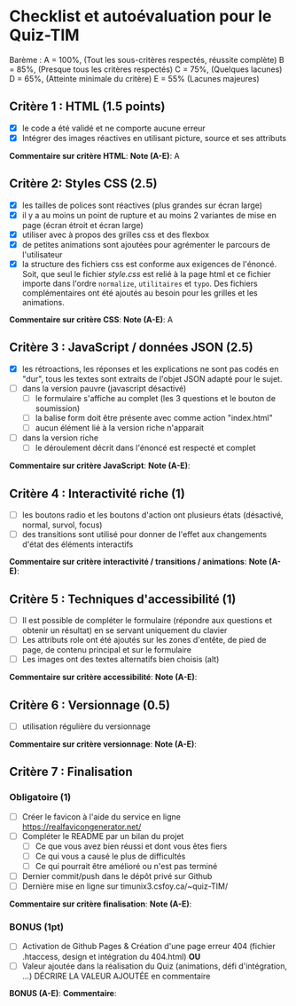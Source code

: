# Checklist et autoévaluation pour le Quiz-TIM

Barème : 
A = 100%, (Tout les sous-critères respectés, réussite complète)
B = 85%, (Presque tous les critères respectés)
C = 75%, (Quelques lacunes)
D = 65%, (Atteinte minimale du critère)
E = 55% (Lacunes majeures)

## Critère 1 : HTML (1.5 points)
- [X] le code a été validé et ne comporte aucune erreur
- [X] Intégrer des images réactives en utilisant picture, source et ses attributs

__Commentaire sur critère HTML__: 
__Note (A-E)__: A

## Critère 2: Styles CSS (2.5)
- [X] les tailles de polices sont réactives (plus grandes sur écran large)
- [X] il y a au moins un point de rupture et au moins 2 variantes de mise en page (écran étroit et écran large)
- [X] utiliser avec à propos des grilles css et des flexbox
- [X] de petites animations sont ajoutées pour agrémenter le parcours de l'utilisateur
- [X] la structure des fichiers css est conforme aux exigences de l'énoncé. Soit, que seul le fichier *style.css* est relié à la page html et ce fichier importe dans l'ordre `normalize`, `utilitaires` et `typo`. Des fichiers complémentaires ont été ajoutés au besoin pour les grilles et les animations.

__Commentaire sur critère CSS__: 
__Note (A-E)__: A

## Critère 3 :  JavaScript / données JSON (2.5)
- [X] les rétroactions, les réponses et les explications ne sont pas codés en "dur", tous les textes sont extraits de l'objet JSON adapté pour le sujet.
- [ ] dans la version  pauvre (javascript désactivé)
    - [ ] le formulaire s'affiche au complet (les 3 questions et le bouton de soumission)
    - [ ] la balise form doit être présente avec comme action "index.html"
    - [ ] aucun élément lié à la version riche n'apparait
- [ ] dans la version riche
    - [ ] le déroulement décrit dans l'énoncé est respecté et complet

__Commentaire sur critère JavaScript__: 
__Note (A-E)__: 

## Critère 4 :  Interactivité riche (1)
- [ ] les boutons radio et les boutons d'action ont plusieurs états (désactivé, normal, survol, focus)
- [ ] des transitions sont utilisé pour donner de l'effet aux changements d'état des éléments interactifs
 
__Commentaire sur critère interactivité / transitions / animations__: 
__Note (A-E)__: 

## Critère 5 :  Techniques d'accessibilité (1)
- [ ] Il est possible de compléter le formulaire (répondre aux questions et obtenir un résultat) en se servant uniquement du clavier
- [ ] Les attributs role ont été ajoutés sur les zones d'entête, de pied de page, de contenu principal et sur le formulaire
- [ ] Les images ont des textes alternatifs bien choisis (alt)
 
__Commentaire sur critère accessibilité__: 
__Note (A-E)__: 

## Critère 6 :  Versionnage (0.5)
- [ ] utilisation régulière du versionnage
 
__Commentaire sur critère versionnage__: 
__Note (A-E)__: 

## Critère 7 :  Finalisation 
### Obligatoire (1)
- [ ] Créer le favicon à l'aide du service en ligne https://realfavicongenerator.net/
- [ ] Compléter le README par un bilan du projet
    - [ ] Ce que vous avez bien réussi et dont vous êtes fiers
    - [ ] Ce qui vous a causé le plus de difficultés
    - [ ] Ce qui pourrait être amélioré ou n'est pas terminé
- [ ] Dernier commit/push dans le dépôt privé sur Github
- [ ] Dernière mise en ligne sur timunix3.csfoy.ca/~quiz-TIM/ 
 
__Commentaire sur critère finalisation__: 
__Note (A-E)__: 

### BONUS (1pt)
- [ ] Activation de Github Pages & Création d'une page erreur 404 (fichier .htaccess, design et intégration du 404.html)
__OU__
- [ ] Valeur ajoutée dans la réalisation du Quiz (animations, défi d'intégration, ...)
DÉCRIRE LA VALEUR AJOUTÉE en commentaire

__BONUS (A-E)__: 
__Commentaire__:
